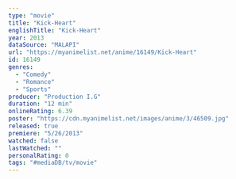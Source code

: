 ```yaml
---
type: "movie"
title: "Kick-Heart"
englishTitle: "Kick-Heart"
year: 2013
dataSource: "MALAPI"
url: "https://myanimelist.net/anime/16149/Kick-Heart"
id: 16149
genres: 
  - "Comedy"
  - "Romance"
  - "Sports"
producer: "Production I.G"
duration: "12 min"
onlineRating: 6.39
poster: "https://cdn.myanimelist.net/images/anime/3/46509.jpg"
released: true
premiere: "5/26/2013"
watched: false
lastWatched: ""
personalRating: 0
tags: "#mediaDB/tv/movie"
---
```

